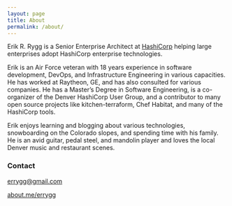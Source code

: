 ```yaml
---
layout: page
title: About
permalink: /about/
---
```


Erik R. Rygg is a Senior Enterprise Architect at [HashiCorp](https://www.hashicorp.com) helping large enterprises adopt HashiCorp enterprise technologies.

Erik is an Air Force veteran with 18 years experience in software development, DevOps, and Infrastructure Engineering in various capacities. He has worked at Raytheon, GE, and has also consulted for various companies. He has a Master’s Degree in Software Engineering, is a co-organizer of the Denver HashiCorp User Group, and a contributor to many open source projects like kitchen-terraform, Chef Habitat, and many of the HashiCorp tools.

Erik enjoys learning and blogging about various technologies, snowboarding on the Colorado slopes, and spending time with his family. He is an avid guitar, pedal steel, and mandolin player and loves the local Denver music and restaurant scenes.

### Contact
[errygg@gmail.com](mailto:errygg@gmail.com)

[about.me/errygg](https://about.me/errygg)
